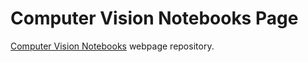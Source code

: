 # Computer Vision Notebooks Page

[Computer Vision Notebooks](https://github.com/diegoinacio/computer-vision-notebooks) webpage repository.
